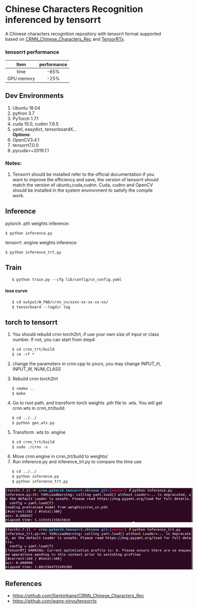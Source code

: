 # Chinese Characters Recognition inferenced by tensorrt

A Chinese characters recognition repository with tensorrt format supported based on [CRNN_Chinese_Characters_Rec](https://github.com/Sierkinhane/CRNN_Chinese_Characters_Rec) and [TensorRTx](https://github.com/wang-xinyu/tensorrtx). 

### tensorrt performance 

| Item | performance | 
|:-:|:-:|
| time | -65% |
| GPU memory | -25% |


## Dev Environments
1. Ubuntu 18.04
2. python 3.7
3. PyTorch 1.7.1
4. cuda 10.0, cudnn 7.6.5
5. yaml, easydict, tensorboardX...  
**Options**:
6. OpenCV3.4.1
7. tensorrt7.0.0
8. pycuda>=2019.1.1

### Notes: 
1. Tensorrt should be installed refer to the official documentation if you want to improve the efficiency and save, the version of tensorrt should match the version of ubuntu,cuda,cudnn. Cuda, cudnn and OpenCV should be installed in the system environment to satisfy the compile work. 

## Inference
pytorch .pth weights inference:
   ```
   $ python inference.py
   ```

tensorrt .engine weights inference:
```
$ python inference_trt.py
```

## Train
```angular2html
   $ python train.py --cfg lib/config/cn_config.yaml
```

#### loss curve

```angular2html
   $ cd output/W_PAD/crnn_cn/xxxx-xx-xx-xx-xx/
   $ tensorboard --logdir log
```

## torch to tensorrt
1. You should rebuild crnn torch2trt, if use your own size of input or class number. If not, you can start from step4
```angular2html
   $ cd crnn_trt/build
   $ rm -rf *
```
2. change the parameters in crnn.cpp to yours, you may change INPUT_H, INPUT_W, NUM_CLASS

3. Rebuild crnn torch2trt
```angular2html
   $ cmake ..
   $ make
```
4. Go to root path, and transform torch weights .pth file to .wts. You will get crnn.wts in crnn_trt/build.
```angular2html
   $ cd ../../
   $ python gen_wts.py
```
5. Transform .wts to .engine
```angular2html
   $ cd crnn_trt/build
   $ sudo ./crnn -s
```
6. Move crnn.engine in crnn_trt/build to weights/
7. Run inference.py and inference_trt.py to compare the time use
```angular2html
   $ cd ../../
   $ python inference.py
   $ python inference_trt.py
```
<p align='center'>
<img src='images/pytorch_inference_result.png' title='tensorrt weights inference acc/time' style='max-width:600px'></img>
</p>
<p align='center'>
<img src='images/tensorrt_inference_result.png' title='tensorrt weights inference acc/time' style='max-width:600px'></img>
</p>


## References
- https://github.com/Sierkinhane/CRNN_Chinese_Characters_Rec
- https://github.com/wang-xinyu/tensorrtx




